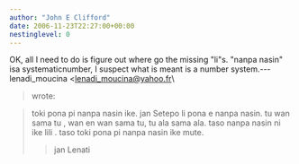 ```yaml
---
author: "John E Clifford"
date: 2006-11-23T22:27:00+00:00
nestinglevel: 0
---
```

OK, all I need to do is figure out where go the missing "li"s. "nanpa nasin" isa systematicnumber, I suspect what is meant is a number system.---
 lenadi\_moucina <[lenadi_moucina@yahoo.fr](mailto://lenadi_moucina@yahoo.fr)\
> wrote:

> toki pona pi nanpa nasin ike. jan Setepo li pona e nanpa nasin.
> tu wan sama tu , wan en wan sama tu, tu ala sama ala.
> taso nanpa nasin ni ike lili . taso toki pona pi nanpa nasin ike mute.
>> jan Lenati
>>>